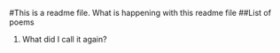 #This is a readme file.
What is happening with this readme file
##List of poems
1. What did I call it again?
